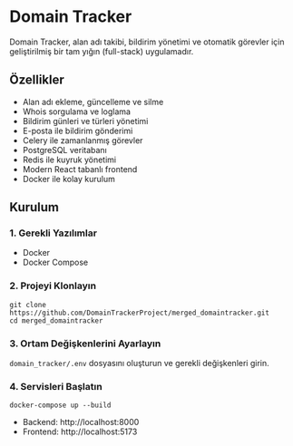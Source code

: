 # Domain Tracker

Domain Tracker, alan adı takibi, bildirim yönetimi ve otomatik görevler için geliştirilmiş bir tam yığın (full-stack) uygulamadır.

## Özellikler
- Alan adı ekleme, güncelleme ve silme
- Whois sorgulama ve loglama
- Bildirim günleri ve türleri yönetimi
- E-posta ile bildirim gönderimi
- Celery ile zamanlanmış görevler
- PostgreSQL veritabanı
- Redis ile kuyruk yönetimi
- Modern React tabanlı frontend
- Docker ile kolay kurulum

## Kurulum

### 1. Gerekli Yazılımlar
- Docker
- Docker Compose

### 2. Projeyi Klonlayın
```
git clone https://github.com/DomainTrackerProject/merged_domaintracker.git
cd merged_domaintracker
```

### 3. Ortam Değişkenlerini Ayarlayın
`domain_tracker/.env` dosyasını oluşturun ve gerekli değişkenleri girin.

### 4. Servisleri Başlatın
```
docker-compose up --build
```

- Backend: http://localhost:8000
- Frontend: http://localhost:5173

